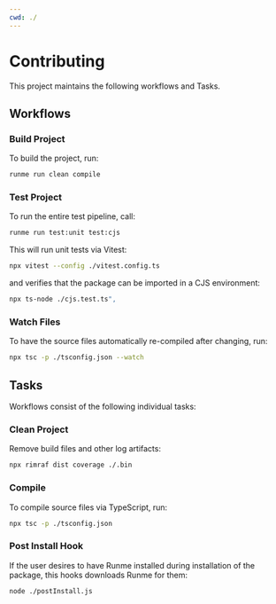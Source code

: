 ```yaml
---
cwd: ./
---
```


# Contributing

This project maintains the following workflows and Tasks.

## Workflows

### Build Project

To build the project, run:

```sh { name=build }
runme run clean compile
```

### Test Project

To run the entire test pipeline, call:

```sh { name=test }
runme run test:unit test:cjs
```

This will run unit tests via Vitest:

```sh { name=test:unit }
npx vitest --config ./vitest.config.ts
```

and verifies that the package can be imported in a CJS environment:

```sh { name=test:cjs cwd=./tests/cjs }
npx ts-node ./cjs.test.ts",
```

### Watch Files

To have the source files automatically re-compiled after changing, run:

```sh { name=watch }
npx tsc -p ./tsconfig.json --watch
```

## Tasks

Workflows consist of the following individual tasks:

### Clean Project

Remove build files and other log artifacts:

```sh { name=clean }
npx rimraf dist coverage ./.bin
```

### Compile

To compile source files via TypeScript, run:

```sh { name=compile }
npx tsc -p ./tsconfig.json
```

### Post Install Hook

If the user desires to have Runme installed during installation of the package, this hooks downloads Runme for them:

```sh { name=postinstall }
node ./postInstall.js
```
